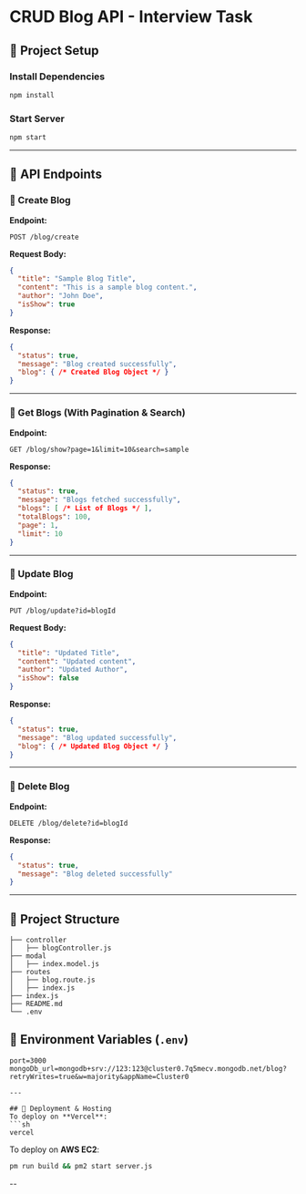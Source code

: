 # CRUD Blog API - Interview Task

## 📌 Project Setup

### Install Dependencies
```sh
npm install
```

### Start Server
```sh
npm start
```

---

## 📌 API Endpoints

### 🔹 Create Blog
**Endpoint:**
```http
POST /blog/create
```
**Request Body:**
```json
{
  "title": "Sample Blog Title",
  "content": "This is a sample blog content.",
  "author": "John Doe",
  "isShow": true
}
```
**Response:**
```json
{
  "status": true,
  "message": "Blog created successfully",
  "blog": { /* Created Blog Object */ }
}
```

---

### 🔹 Get Blogs (With Pagination & Search)
**Endpoint:**
```http
GET /blog/show?page=1&limit=10&search=sample
```
**Response:**
```json
{
  "status": true,
  "message": "Blogs fetched successfully",
  "blogs": [ /* List of Blogs */ ],
  "totalBlogs": 100,
  "page": 1,
  "limit": 10
}
```

---

### 🔹 Update Blog
**Endpoint:**
```http
PUT /blog/update?id=blogId
```
**Request Body:**
```json
{
  "title": "Updated Title",
  "content": "Updated content",
  "author": "Updated Author",
  "isShow": false
}
```
**Response:**
```json
{
  "status": true,
  "message": "Blog updated successfully",
  "blog": { /* Updated Blog Object */ }
}
```

---

### 🔹 Delete Blog
**Endpoint:**
```http
DELETE /blog/delete?id=blogId
```
**Response:**
```json
{
  "status": true,
  "message": "Blog deleted successfully"
}
```

---

## 📌 Project Structure
```
├── controller
│   ├── blogController.js
├── modal
│   ├── index.model.js
├── routes
│   ├── blog.route.js
│   ├── index.js
├── index.js
├── README.md
└── .env
```

## 📌 Environment Variables (`.env`)
```
port=3000
mongoDb_url=mongodb+srv://123:123@cluster0.7q5mecv.mongodb.net/blog?retryWrites=true&w=majority&appName=Cluster0

---

## 📌 Deployment & Hosting
To deploy on **Vercel**:
```sh
vercel
```
To deploy on **AWS EC2**:
```sh
pm run build && pm2 start server.js
```

--
